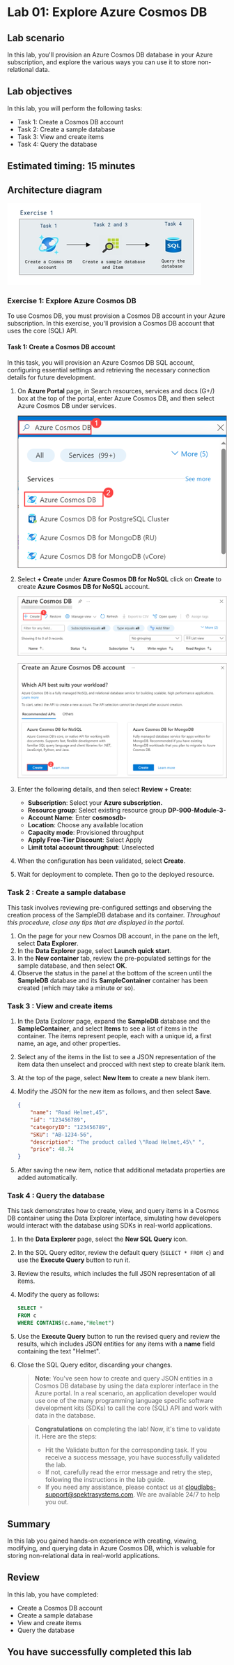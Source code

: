 # Lab 01: Explore Azure Cosmos DB

## Lab scenario
In this lab, you'll provision an Azure Cosmos DB database in your Azure subscription, and explore the various ways you can use it to store non-relational data.

## Lab objectives

In this lab, you will perform the following tasks:

+ Task 1: Create a Cosmos DB account
+ Task 2: Create a sample database
+ Task 3: View and create items
+ Task 4: Query the database

## Estimated timing: 15 minutes

## Architecture diagram

![](media/dp900lab3.png)

### Exercise 1: Explore Azure Cosmos DB

To use Cosmos DB, you must provision a Cosmos DB account in your Azure subscription. In this exercise, you'll provision a Cosmos DB account that uses the core (SQL) API.

#### Task 1: Create a Cosmos DB account
In this task, you will provision an Azure Cosmos DB SQL account, configuring essential settings and retrieving the necessary connection details for future development.

1. On **Azure Portal** page, in Search resources, services and docs (G+/) box at the top of the portal, enter Azure Cosmos DB, and then select Azure Cosmos DB under services.

   ![06](media/New-image1.png)
   
1. Select **+ Create** under **Azure Cosmos DB for NoSQL** click on **Create** to create **Azure Cosmos DB for NoSQL** account.

    ![06](media/New-image2.png)

    ![06](media/New-image3.png)

1.  Enter the following details, and then select  **Review + Create**:
    -   **Subscription**: Select your **Azure subscription.**
    -   **Resource group**: Select existing resource group **DP-900-Module-3-<inject key="DeploymentID" enableCopy="false"/>**
    -   **Account Name**: Enter **cosmosdb-<inject key="DeploymentID" enableCopy="false"/>**
    -   **Location**: Choose any available location
    -   **Capacity mode**: Provisioned throughput
    -   **Apply Free-Tier Discount**: Select Apply
    -   **Limit total account throughput**: Unselected

1.  When the configuration has been validated, select  **Create**.

1.  Wait for deployment to complete. Then go to the deployed resource.

### Task 2 : Create a sample database

This task involves reviewing pre-configured settings and observing the creation process of the SampleDB database and its container.
*Throughout this procedure, close any tips that are displayed in the portal*.

1. On the page for your new Cosmos DB account, in the pane on the left, select **Data Explorer**.
1. In the **Data Explorer** page, select **Launch quick start**.
1. In the **New container** tab, review the pre-populated settings for the sample database, and then select **OK**.
1. Observe the status in the panel at the bottom of the screen until the **SampleDB** database and its **SampleContainer** container has been created (which may take a minute or so).

### Task 3 : View and create items

1.  In the Data Explorer page, expand the  **SampleDB**  database and the **SampleContainer**, and select  **Items**  to see a list of items in the container. The items represent people, each with a unique id, a first name, an age, and other properties.

2.  Select any of the items in the list to see a JSON representation of the item data then unselect and procced with next step to create blank item.

3.  At the top of the page, select  **New Item**  to create a new blank item.

4.  Modify the JSON for the new item as follows, and then select  **Save**.

    
    ```json
    {
        "name": "Road Helmet,45",
        "id": "123456789",
        "categoryID": "123456789",
        "SKU": "AB-1234-56",
        "description": "The product called \"Road Helmet,45\" ",
        "price": 48.74
    }
    ```
    
5.  After saving the new item, notice that additional metadata properties are added automatically.

### Task 4  : Query the database

This task demonstrates how to create, view, and query items in a Cosmos DB container using the Data Explorer interface, simulating how developers would interact with the database using SDKs in real-world applications.

1.  In the  **Data Explorer**  page, select the  **New SQL Query**  icon.

2.  In the SQL Query editor, review the default query (`SELECT * FROM c`) and use the  **Execute Query**  button to run it.

3.  Review the results, which includes the full JSON representation of all items.

4.  Modify the query as follows:
   
    ```sql
    SELECT *
    FROM c
    WHERE CONTAINS(c.name,"Helmet")
    ```

5. Use the **Execute Query** button to run the revised query and review the results, which includes JSON entities for any items with a **name** field containing the text "Helmet".
    
6.  Close the SQL Query editor, discarding your changes.
    
    >**Note**: You've seen how to create and query JSON entities in a Cosmos DB database by using the data explorer interface in the Azure portal. In a real scenario, an application developer would use one of the many programming language specific software development kits (SDKs) to call the core (SQL) API and work with data in the database.
    
    > **Congratulations** on completing the lab! Now, it's time to validate it. Here are the steps:
    > - Hit the Validate button for the corresponding task. If you receive a success message, you have successfully validated the lab. 
    > - If not, carefully read the error message and retry the step, following the instructions in the lab guide.
    > - If you need any assistance, please contact us at cloudlabs-support@spektrasystems.com. We are available 24/7 to help you out. 

    <validation step="0c506d8c-06e7-4eb7-aa88-fed3d24ffcfc" />

## Summary 

In this lab you gained hands-on experience with creating, viewing, modifying, and querying data in Azure Cosmos DB, which is valuable for storing non-relational data in real-world applications.

## Review
In this lab, you have completed:
- Create a Cosmos DB account
- Create a sample database
- View and create items
- Query the database
  
## You have successfully completed this lab

